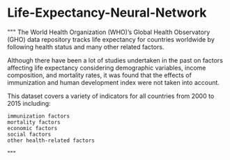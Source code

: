 # Life-Expectancy-Neural-Network

"""
The World Health Organization (WHO)’s Global Health Observatory (GHO) data repository tracks life expectancy for countries worldwide by following health status and many other related factors.

Although there have been a lot of studies undertaken in the past on factors affecting life expectancy considering demographic variables, income composition, and mortality rates, it was found that the effects of immunization and human development index were not taken into account.

This dataset covers a variety of indicators for all countries from 2000 to 2015 including:

    immunization factors
    mortality factors
    economic factors
    social factors
    other health-related factors
"""
